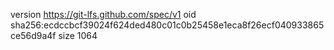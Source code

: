 version https://git-lfs.github.com/spec/v1
oid sha256:ecdccbcf39024f624ded480c01c0b25458e1eca8f26ecf040933865ce56d9a4f
size 1064
